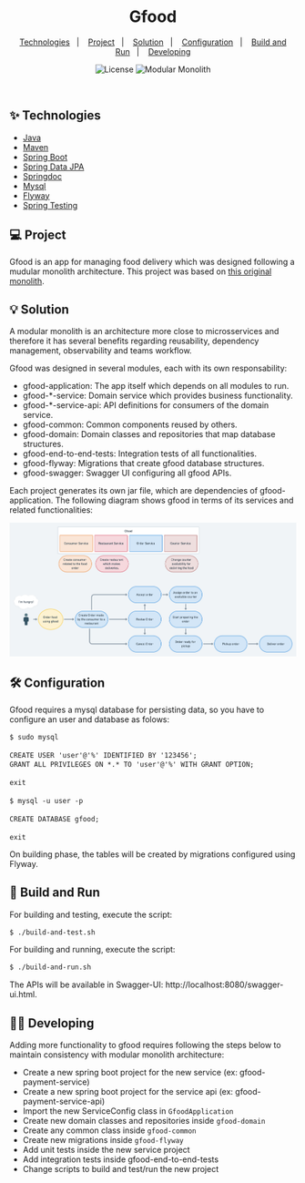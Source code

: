 <h1 align="center">
  Gfood
</h1>

<p align="center">
  <a href="#-technologies">Technologies</a>&nbsp;&nbsp;&nbsp;|&nbsp;&nbsp;&nbsp;
  <a href="#-project">Project</a>&nbsp;&nbsp;&nbsp;|&nbsp;&nbsp;&nbsp;
  <a href="#-solution">Solution</a>&nbsp;&nbsp;&nbsp;|&nbsp;&nbsp;&nbsp;
  <a href="#-configuration">Configuration</a>&nbsp;&nbsp;&nbsp;|&nbsp;&nbsp;&nbsp;
  <a href="#-build-and-run">Build and Run</a>&nbsp;&nbsp;&nbsp;|&nbsp;&nbsp;&nbsp;
  <a href="#-developing">Developing</a>
</p>

<p align="center">
  <img alt="License" src="https://img.shields.io/static/v1?label=License&message=MIT&color=8257E5&labelColor=000000">
  <img src="https://img.shields.io/static/v1?label=Architecture&message=Modular Monolith&color=8257E5&labelColor=000000" alt="Modular Monolith" />
</p>

<br>

## ✨ Technologies

- [Java](https://www.oracle.com/java/technologies/downloads/)
- [Maven](https://maven.apache.org/download.cgi)
- [Spring Boot](https://spring.io/projects/spring-boot)
- [Spring Data JPA](https://spring.io/projects/spring-data-jpa)
- [Springdoc](https://github.com/springdoc/springdoc-openapi)
- [Mysql](https://dev.mysql.com/downloads/mysql/)
- [Flyway](https://flywaydb.org/documentation/usage/maven/)
- [Spring Testing](https://docs.spring.io/spring-framework/docs/current/reference/html/testing.html#testing-introduction)

## 💻 Project

Gfood is an app for managing food delivery which was designed following a mudular monolith architecture. This project was based on [this original monolith](https://github.com/microservices-patterns/ftgo-monolith).

## 💡 Solution

A modular monolith is an architecture more close to microsservices and therefore it has several benefits regarding reusability, dependency management, observability and teams workflow.

Gfood was designed in several modules, each with its own responsability:

- gfood-application: The app itself which depends on all modules to run.
- gfood-\*-service: Domain service which provides business functionality.
- gfood-\*-service-api: API definitions for consumers of the domain service.
- gfood-common: Common components reused by others.
- gfood-domain: Domain classes and repositories that map database structures.
- gfood-end-to-end-tests: Integration tests of all functionalities.
- gfood-flyway: Migrations that create gfood database structures.
- gfood-swagger: Swagger UI configuring all gfood APIs.

Each project generates its own jar file, which are dependencies of gfood-application. The following diagram shows gfood in terms of its services and related functionalities:

![gfood](images/gfood.png)

## 🛠️ Configuration

Gfood requires a mysql database for persisting data, so you have to configure an user and database as folows:

```
$ sudo mysql

CREATE USER 'user'@'%' IDENTIFIED BY '123456';
GRANT ALL PRIVILEGES ON *.* TO 'user'@'%' WITH GRANT OPTION;

exit

$ mysql -u user -p

CREATE DATABASE gfood;

exit
```

On building phase, the tables will be created by migrations configured using Flyway.

## 🚀 Build and Run

For building and testing, execute the script:

```sh
$ ./build-and-test.sh
```

For building and running, execute the script:

```sh
$ ./build-and-run.sh
```

The APIs will be available in Swagger-UI: http://localhost:8080/swagger-ui.html.

## 👩‍💻 Developing

Adding more functionality to gfood requires following the steps below to maintain consistency with modular monolith architecture:

- Create a new spring boot project for the new service (ex: gfood-payment-service)
- Create a new spring boot project for the service api (ex: gfood-payment-service-api)
- Import the new ServiceConfig class in `GfoodApplication`
- Create new domain classes and repositories inside `gfood-domain`
- Create any common class inside `gfood-common`
- Create new migrations inside `gfood-flyway`
- Add unit tests inside the new service project
- Add integration tests inside gfood-end-to-end-tests
- Change scripts to build and test/run the new project
